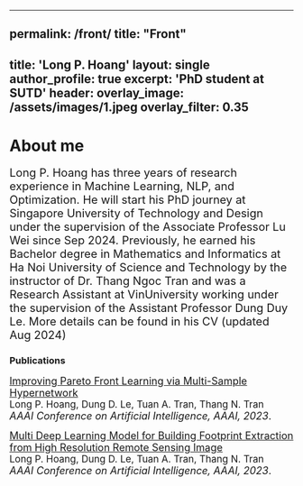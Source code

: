

---
permalink: /front/
title: "Front"
---

title: 'Long P. Hoang'
layout: single
author_profile: true
excerpt: 'PhD student at SUTD'
header:
  overlay_image: /assets/images/1.jpeg
  overlay_filter: 0.35
---

# About me

<span style="font-size:20px;">Long P. Hoang has three years of research experience in Machine Learning, NLP, and Optimization. He will start his PhD journey at Singapore University of Technology and Design under the supervision of the Associate Professor <a href="https://www.sutd.edu.sg/profile/lu-wei" style="text-decoration:none">Lu Wei</a> since Sep 2024. Previously, he earned his  Bachelor degree in Mathematics and Informatics at Ha Noi University of Science and Technology by the instructor of Dr. <a href="https://scholar.google.com/citations?user=65LF4RQAAAAJ&hl=vi" style="text-decoration:none">Thang Ngoc Tran</a> and was a Research Assistant at VinUniversity working under the supervision of the Assistant Professor <a href="https://andrew-dungle.github.io/" style="text-decoration:none">Dung Duy Le</a>. More details can be found in his <a href="/assets/images/CV_HoangPhiLong.pdf" style="text-decoration:none">CV</a> (updated Aug 2024)</span>


### Publications


<span style="font-size:18px;">[Improving Pareto Front Learning via Multi-Sample Hypernetwork](https://arxiv.org/abs/2212.01130)</span><br>
<span style="font-size:17px;"> Long P. Hoang, Dung D. Le, Tuan A. Tran, Thang N. Tran </span><br>
<span style="font-size:18px;"> _AAAI Conference on Artificial Intelligence, AAAI, 2023_.</span><br>
<!-- --- -->

<span style="font-size:18px;">[Multi Deep Learning Model for Building Footprint Extraction from High Resolution Remote Sensing Image](https://link.springer.com/chapter/10.1007/978-981-19-3394-3_29)</span><br>
<span style="font-size:17px;"> Long P. Hoang, Dung D. Le, Tuan A. Tran, Thang N. Tran </span><br>
<span style="font-size:18px;"> _AAAI Conference on Artificial Intelligence, AAAI, 2023_.</span><br>
<!-- --- -->